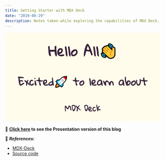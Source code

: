 ```yaml
---
title: Getting Starter with MDX Deck
date: "2019-08-29"
description: Notes taken while exploring the capabilities of MDX Deck.
---
```


![Hero Image](1.png)

🌟 **[Click here](https://stoic-lewin-21ea98.netlify.com/) to see the Presentation version of this blog**

🌟 _**References:**_

- [MDX-Deck](https://github.com/jxnblk/mdx-deck)
- [Source code](https://github.com/navin-moorthy/mdx-deck-starter)
